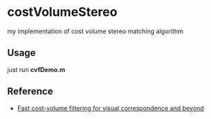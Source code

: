 # costVolumeStereo
my implementation of cost volume stereo matching algorithm

## Usage
just run **cvfDemo.m**

## Reference
* [Fast cost-volume filtering for visual correspondence and beyond](https://ieeexplore.ieee.org/document/6256668)
